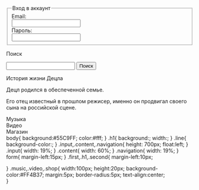 <!DOCTYPE html>
<html>
<head>
	<meta charset ="utf-8">
	<link href="test3.css"rel="stylesheet">
</head>
<body>
<div class="main">
	<div class="input">
		<fieldset>
			<legend>Вход в аккаунт</legend>
			<label>Email:<br/>
			<input type="text" name="Email"></label><br/>
			<label>Пароль:<br/>
			<input type="password"><br/>
		</fieldset>
		<form actiom="адрес получателя">
			<p>Поиск</p>
			<input type="search" name="poisk">
			<input type="submit" value="Поиск">
		</form>
	</div>
	<div class="content">
		<div class="h1">История жизни Децла</div>
		<div class="line">
			<p class="first">
			Децл родился в обеспеченной семье.</p>
			<p class="second">
			Его отец известный в прошлом режисер,
			именно он продвигал своего сына на российской сцене.
			</p>
		</div>
	</div>
	<div class="navigation">
		<div class="menu">
			<div class="music">
				Музыка
			</div>
		    <div class="video" >
		    	Видео
		    </div>
		    <div class="shop">
		    	Магазин
		    </div>	
	</div>
</div>
</body>
</html>
body{
	background:#55C9FF;
	color:#fff;
}
.h1{
	background:;
	width:; 
}
.line{
	background-color:;
}
.input,.content,.navigation{
	height: 700px;
	float:left;
}
.input{
	width: 19%;
}
.content{
	width: 60%;
}
.navigation{
	width: 19%;
}
form{
	margin-left:15px;
}
.first,.h1,.second{
	margin-left:10px;

}
.music,.video,.shop{
	width:100px;
	height:20px;
	background-color:#FF4B37;
	margin:5px;
	border-radius:5px;
	text-align:center;     
}
